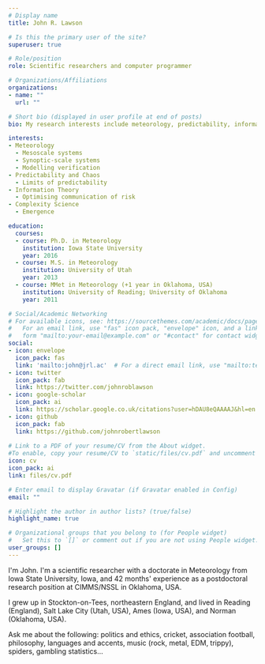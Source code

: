 ```yaml
---
# Display name
title: John R. Lawson

# Is this the primary user of the site?
superuser: true

# Role/position
role: Scientific researchers and computer programmer

# Organizations/Affiliations
organizations:
- name: ""
  url: ""

# Short bio (displayed in user profile at end of posts)
bio: My research interests include meteorology, predictability, information, complexity, and chaos.

interests:
- Meteorology
  - Mesoscale systems
  - Synoptic-scale systems
  - Modelling verification
- Predictability and Chaos
  - Limits of predictability
- Information Theory
  - Optimising communication of risk
- Complexity Science
  - Emergence

education:
  courses:
  - course: Ph.D. in Meteorology
    institution: Iowa State University
    year: 2016
  - course: M.S. in Meteorology
    institution: University of Utah
    year: 2013
  - course: MMet in Meteorology (+1 year in Oklahoma, USA)
    institution: University of Reading; University of Oklahoma
    year: 2011

# Social/Academic Networking
# For available icons, see: https://sourcethemes.com/academic/docs/page-builder/#icons
#   For an email link, use "fas" icon pack, "envelope" icon, and a link in the
#   form "mailto:your-email@example.com" or "#contact" for contact widget.
social:
- icon: envelope
  icon_pack: fas
  link: 'mailto:john@jrl.ac'  # For a direct email link, use "mailto:test@example.org".
- icon: twitter
  icon_pack: fab
  link: https://twitter.com/johnroblawson
- icon: google-scholar
  icon_pack: ai
  link: https://scholar.google.co.uk/citations?user=hDAU8eQAAAAJ&hl=en
- icon: github
  icon_pack: fab
  link: https://github.com/johnrobertlawson
  
# Link to a PDF of your resume/CV from the About widget.
#To enable, copy your resume/CV to `static/files/cv.pdf` and uncomment the lines below.
icon: cv
icon_pack: ai
link: files/cv.pdf

# Enter email to display Gravatar (if Gravatar enabled in Config)
email: ""

# Highlight the author in author lists? (true/false)
highlight_name: true

# Organizational groups that you belong to (for People widget)
#   Set this to `[]` or comment out if you are not using People widget.
user_groups: []
---
```


I'm John. I'm a scientific researcher with a doctorate in Meteorology from Iowa State University, Iowa, and 42 months' experience as a postdoctoral research position at CIMMS/NSSL in Oklahoma, USA.

I grew up in Stockton-on-Tees, northeastern England, and lived in Reading (England), Salt Lake City (Utah, USA), Ames (Iowa, USA), and Norman (Oklahoma, USA). 

Ask me about the following: politics and ethics, cricket, association football, philosophy, languages and accents, music (rock, metal, EDM, trippy), spiders, gambling statistics...